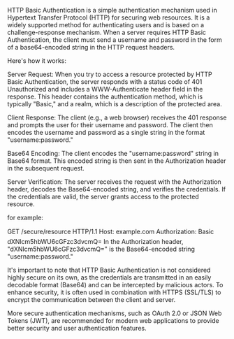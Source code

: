 HTTP Basic Authentication is a simple authentication mechanism used in Hypertext Transfer Protocol (HTTP) for securing web resources. It is a widely supported method for authenticating users and is based on a challenge-response mechanism. When a server requires HTTP Basic Authentication, the client must send a username and password in the form of a base64-encoded string in the HTTP request headers.

Here's how it works:

Server Request: When you try to access a resource protected by HTTP Basic Authentication, the server responds with a status code of 401 Unauthorized and includes a WWW-Authenticate header field in the response. This header contains the authentication method, which is typically "Basic," and a realm, which is a description of the protected area.

Client Response: The client (e.g., a web browser) receives the 401 response and prompts the user for their username and password. The client then encodes the username and password as a single string in the format "username:password."

Base64 Encoding: The client encodes the "username:password" string in Base64 format. This encoded string is then sent in the Authorization header in the subsequent request.

Server Verification: The server receives the request with the Authorization header, decodes the Base64-encoded string, and verifies the credentials. If the credentials are valid, the server grants access to the protected resource.

for example:

GET /secure/resource HTTP/1.1
Host: example.com
Authorization: Basic dXNlcm5hbWU6cGFzc3dvcmQ=
In the Authorization header, "dXNlcm5hbWU6cGFzc3dvcmQ=" is the Base64-encoded string "username:password."

It's important to note that HTTP Basic Authentication is not considered highly secure on its own, as the credentials are transmitted in an easily decodable format (Base64) and can be intercepted by malicious actors. To enhance security, it is often used in combination with HTTPS (SSL/TLS) to encrypt the communication between the client and server.

More secure authentication mechanisms, such as OAuth 2.0 or JSON Web Tokens (JWT), are recommended for modern web applications to provide better security and user authentication features.
